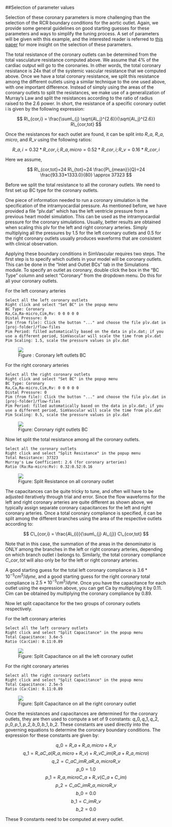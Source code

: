##Selection of parameter values

Selection of these coronary parameters is more challenging than the selection of the RCR boundary conditions for the aortic outlet. Again, we provide some general guidelines on good starting guesses for these parameters and ways to simplify the tuning process. A set of parameters will be given with this example, and the interested reader is referred to [this paper](http://link.springer.com/article/10.1007/s10439-012-0579-3#page-1) for more insight on the selection of these parameters.

The total resistance of the coronary outlets can be determined from the total vasculature resistance computed above. We assume that 4% of the cardiac output will go to the coronaries. In other words, the total coronary resistance is 24x that of the systemic vascular resistance that we computed above. Once we have a total coronary resistance, we split this resistance among the different outlets using a similar technique to the one used above, with one important difference. Instead of simply using the areas of the coronary outlets to split the resistances, we make use of a generalization of Murray’s Law and split the resistances according to the ratio of radius raised to the 2.6 power. In short, the resistance of a specific coronary outlet i is given by the following expression:

$$
R\_{cor,i} = \frac{\sum\_{j} \sqrt{A\_j}^{2.6}}{\sqrt{A\_j}^{2.6}} R\_{cor,tot}
$$

Once the resistances for each outlet are found, it can be split into $R\_{a}$, $R\_{a,micro}$, and $R\_{v}$ using the following ratios:

$$
R\_{a,i} = 0.32 * R\_{cor,i} ; R\_{a,micro} = 0.52 * R\_{cor,i} ; R\_{v} = 0.16 * R\_{cor,i}
$$

Here we assume,

$$
R\_{cor,tot}=24 R\_{tot}=24 \frac{P\_{mean}}{Q}=24 \frac{93.33*1333.0}{80} \approx 37323
$$

Before we split the total resistance to all the coronary outlets. We need to first set up BC type for the coronary outlets.

One piece of information needed to run a coronary simulation is the specification of the intramyocardial pressure. As mentioned before, we have provided a file “plv.dat” which has the left ventricle pressure from a previous heart model simulation. This can be used as the intramyocardial pressure for the coronary simulations. Usually, better results are obtained when scaling this plv for the left and right coronary arteries. Simply multiplying all the pressures by 1.5 for the left coronary outlets and 0.5 for the right coronary outlets usually produces waveforms that are consistent with clinical observation.

Applying these boundary conditions in SimVascular requires two steps. The first step is to specify which outlets in your model will be coronary outlets. This can be done in the “Inlet and Outlet BCs” tab in the Simulations module. To specify an outlet as coronary, double click the box in the “BC Type” column and select “Coronary” from the dropdown menu. Do this for all your coronary outlets.

For the left coronary arteries
	
	Select all the left coronary outlets
	Right click and select "Set BC" in the popup menu
	BC Type: Coronary
	Ra,Ca,Ra-micro,Cim,Rv: 0 0 0 0 0
	Distal Pressure: 0
	Pim (from file): Click the button "..." and choose the file plv.dat in [proj-folder]/flow-files
	Pim Period: filled automatically based on the data in plv.dat; if you use a different period, SimVascular will scale the time from plv.dat
	Pim Scaling: 1.5, scale the pressure values in plv.dat

<figure>
  <img class="svImg svImgSm" src="clinical/coronary/imgs/setbcleft.png">
  <figcaption class="svCaption" >Figure : Coronary left outlets BC</figcaption>
</figure>

For the right coronary arteries
	
	Select all the right coronary outlets
	Right click and select "Set BC" in the popup menu
	BC Type: Coronary
	Ra,Ca,Ra-micro,Cim,Rv: 0 0 0 0 0
	Distal Pressure: 0
	Pim (from file): Click the button "..." and choose the file plv.dat in [proj-folder]/flow-files
	Pim Period: filled automatically based on the data in plv.dat; if you use a different period, SimVascular will scale the time from plv.dat
	Pim Scaling: 0.5, scale the pressure values in plv.dat

<figure>
  <img class="svImg svImgSm" src="clinical/coronary/imgs/setbcright.png">
  <figcaption class="svCaption" >Figure: Coronary right outlets BC</figcaption>
</figure>

Now let split the total resistance among all the coronary outlets.

	Select all the coronary outlets
	Right click and select "Split Resistance" in the popup menu
	Total Resistance: 37323
	Murray's Law Coefficient: 2.6 (for coronary arteries)
	Ratio (Ra:Ra-micro:Rv): 0.32:0.52:0.16	

<figure>
  <img class="svImg svImgSm" src="clinical/coronary/imgs/splitbc_r.png">
  <figcaption class="svCaption" >Figure: Split Resistance on all coronary outlet</figcaption>
</figure>


The capacitances can be quite tricky to tune, and often will have to be adjusted iteratively through trial and error. Since the flow waveforms for the left and right coronary arteries are quite different as shown above, we typically assign separate coronary capacitances for the left and right coronary arteries. Once a total coronary compliance is specified, it can be split among the different branches using the area of the respective outlets according to:

$$
C\_{cor,i} = \frac{A\_{i}}{\sum\_{j} A\_{j}} C\_{cor,tot}
$$

Note that in this case, the summation of the areas in the denominator is ONLY among the branches in the left or right coronary arteries, depending on which branch outlet i belongs to. Similarly, the total coronary compliance $C\_{cor,tot}$ will also only be for the left or right coronary arteries.

A good starting guess for the total left coronary compliance is $3.6 * 10^{-5} cm^{5}/dyne$, and a good starting guess for the right coronary total compliance is $2.5 * 10^{-5} cm^{5}/dyne$. Once you have the capacitance for each outlet using the expression above, you can get Ca by multiplying it by 0.11. Cim can be obtained by multiplying the coronary compliance by 0.89.

Now let split capacitance for the two groups of coronary outlets respectively.

For the left coronary arteries

	Select all the left coronary outlets
	Right click and select "Split Capacitance" in the popup menu
	Total Capacitance: 3.6e-5
	Ratio (Ca:Cim): 0.11:0.89

<figure>
  <img class="svImg svImgSm" src="clinical/coronary/imgs/splitbcleft_c.png">
  <figcaption class="svCaption" >Figure: Split Capacitance on all the left coronary outlet</figcaption>
</figure>

For the right coronary arteries

	Select all the right coronary outlets
	Right click and select "Split Capacitance" in the popup menu
	Total Capacitance: 2.5e-5
	Ratio (Ca:Cim): 0.11:0.89

<figure>
  <img class="svImg svImgSm" src="clinical/coronary/imgs/splitbcright_c.png">
  <figcaption class="svCaption" >Figure: Split Capacitance on all the right coronary outlet</figcaption>
</figure>


Once the resistances and capacitances are determined for the coronary outlets, they are then used to compute a set of 9 constants: $q\_{0}, q\_{1}, q\_{2}, p\_{0}, p\_{1}, p\_{2}, b\_{0}, b\_{1}, b\_{2}$. These constants are used directly into the governing equations to determine the coronary boundary conditions. The expression for these constants are given by:

$$ q\_{0} = R\_{a} + R\_{a,micro} + R\_{v} $$
$$ q\_{1} = R\_{a}C\_{a} (R\_{a,micro} + R\_{v}) + R\_{v}C\_{im}(R\_{a} + R\_{a,micro}) $$
$$ q\_{2} = C\_{a}C\_{im}R\_{a}R\_{a,micro}R\_{v} $$
$$ p\_{0} = 1.0 $$
$$ p\_{1} = R\_{a,micro}C\_{a} + R\_{v}(C\_{a} + C\_{im}) $$
$$ p\_{2} = C\_{a}C\_{im}R\_{a,micro}R\_{v} $$
$$ b\_{0} = 0.0 $$
$$ b\_{1} = C\_{im}R\_{v} $$
$$ b\_{2} = 0.0 $$

These 9 constants need to be computed at every outlet.


